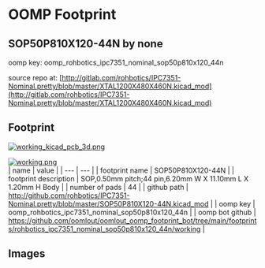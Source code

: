 # OOMP Footprint  
## SOP50P810X120-44N  by none  
  
oomp key: oomp_rohbotics_ipc7351_nominal_sop50p810x120_44n  
  
source repo at: [http://gitlab.com/rohbotics/IPC7351-Nominal.pretty/blob/master/XTAL1200X480X460N.kicad_mod](http://gitlab.com/rohbotics/IPC7351-Nominal.pretty/blob/master/XTAL1200X480X460N.kicad_mod)  
## Footprint  
  
[![working_kicad_pcb_3d.png](working_kicad_pcb_3d_600.png)](working_kicad_pcb_3d.png)  
  
[![working.png](working_600.png)](working.png)  
| name | value | 
| --- | --- | 
| footprint name | SOP50P810X120-44N | 
| footprint description | SOP,0.50mm pitch;44 pin,6.20mm W X 11.10mm L X 1.20mm H Body | 
| number of pads | 44 | 
| github path | http://github.com/rohbotics/IPC7351-Nominal.pretty/blob/master/SOP50P810X120-44N.kicad_mod | 
| oomp key | oomp_rohbotics_ipc7351_nominal_sop50p810x120_44n | 
| oomp bot github | https://github.com/oomlout/oomlout_oomp_footprint_bot/tree/main/footprints/rohbotics_ipc7351_nominal_sop50p810x120_44n/working | 
## Images  
